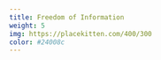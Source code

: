 ```yaml
---
title: Freedom of Information
weight: 5
img: https://placekitten.com/400/300
color: #24008c
---
```

